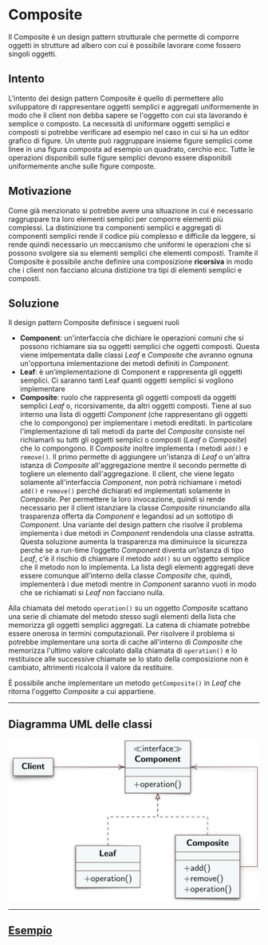 # Composite
Il Composite è un design pattern strutturale che permette di comporre oggetti in strutture ad albero con cui è possibile lavorare come fossero singoli oggetti.
## Intento
L'intento dei design pattern Composite è quello di permettere allo sviluppatore di rappresentare oggetti semplici e aggregati uniformemente in modo che il client non debba sapere se l'oggetto con cui sta lavorando è semplice o composto. La necessità di uniformare oggetti semplici e composti si potrebbe verificare  ad esempio nel caso in cui si ha un editor grafico di figure. Un utente può raggruppare insieme figure semplici come linee in una figura composta ad esempio un quadrato, cerchio ecc. Tutte le operazioni disponibili sulle figure semplici devono essere disponibili uniformemente anche sulle figure composte.
## Motivazione
Come già menzionato si potrebbe avere una situazione in cui è necessario raggruppare tra loro elementi semplici per comporre elementi più complessi. La distinizione tra componenti semplici e aggregati di componenti semplici rende il codice più complesso e difficile da leggere, si rende quindi necessario un meccanismo che uniformi le operazioni che si possono svolgere sia su  elementi semplici che elementi composti. Tramite il Composite è possibile anche definire una composizione **ricorsiva** in modo che i client non facciano alcuna distizione tra tipi di elementi semplici e composti.
## Soluzione
Il design pattern Composite definisce i segueni ruoli
- **Component**: un'interfaccia che dichiare le operazioni comuni che si possono richiamare sia su oggetti semplici che oggetti composti. Questa viene imlpementata dalle classi *Leaf* e *Composite* che avranno ognuna un'opportuna imlementazione dei metodi definiti in *Component*.
- **Leaf**: è un’implementazione di Component e rappresenta gli oggetti semplici. Ci saranno tanti Leaf quanti oggetti semplici si vogliono implementare
- **Composite**: ruolo che rappresenta gli oggetti composti da oggetti semplici *Leaf* o, ricorsivamente, da altri oggetti composti. Tiene al suo interno una lista di oggetti *Component* (che rappresentano gli oggetti che lo compongono) per implementare i metodi ereditati. In particolare l'implementazione di tali metodi da parte del *Composite* consiste nel richiamarli su tutti gli oggetti semplici o composti (*Leaf* o *Composite*) che lo compongono. Il *Composite* inoltre implementa i metodi `add()` e `remove()`. Il primo permette di aggiungere un'istanza di *Leaf* o un'altra istanza di *Composite* all'aggregazione mentre il secondo permette di togliere un elemento dall'aggregazione. Il client, che viene legato solamente all'interfaccia *Component*, non potrà richiamare i metodi `add()` e `remove()` perché dichiarati ed implementati solamente in *Composite*. Per permettere la loro invocazione, quindi si rende necessario per il client istanziare la classe *Composite* rinunciando alla trasparenza offerta da *Component* e legandosi ad un sottotipo di *Component*. Una variante del design pattern che risolve il problema implementa i due metodi in *Component* rendendola una classe astratta. Questa soluzione aumenta la trasparenza ma diminuisce la sicurezza perché se a run-time l’oggetto *Component* diventa un’istanza di tipo *Leaf*, c'è il rischio di chiamare il metodo `add()` su un oggetto semplice che il metodo non lo implementa. La lista degli elementi aggregati deve essere comunque all'interno della classe *Composite* che, quindi, implementerà i due metodi mentre in *Component* saranno vuoti in modo che se richiamati si *Leaf* non facciano nulla.

Alla chiamata del metodo `operation()` su un oggetto *Composite* scattano una serie di chiamate del metodo stesso sugli elementi della lista che memorizza gli oggetti semplici aggregati. La catena di chiamate potrebbe essere onerosa in termini computazionali. Per risolvere il problema si potrebbe implementare una sorta di cache all'interno di *Composite* che memorizza l'ultimo valore calcolato dalla chiamata di `operation()` e lo restituisce alle successive chiamate se lo stato della composizione non è cambiato, altrimenti ricalcola il valore da restituire. 

È possibile anche implementare un metodo `getComposite()` in *Leaf* che ritorna l'oggetto *Composite* a cui appartiene.

---
## Diagramma UML delle classi
![uml class composite](./images/umlClassComposite.png)

---
## [Esempio](https://www.dmi.unict.it/tramonta/se/oop/appCart.html)
